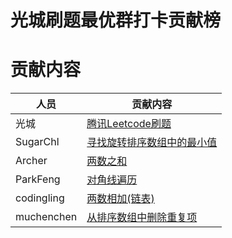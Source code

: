 # 光城刷题最优群打卡贡献榜



# 贡献内容

| 人员       | 贡献内容                                                     |
| ---------- | ------------------------------------------------------------ |
| 光城       | [腾讯Leetcode刷题](https://github.com/Light-City/learning-algorithm/tree/master/%E5%85%89%E5%9F%8E) |
| SugarChl   | [寻找旋转排序数组中的最小值](https://github.com/Light-City/learning-algorithm/tree/master/SugarChl) |
| Archer     | [两数之和](https://github.com/Light-City/learning-algorithm/tree/master/Archer) |
| ParkFeng   | [对角线遍历](https://github.com/Light-City/learning-algorithm/tree/master/ParkFeng) |
| codingling | [两数相加(链表)](https://github.com/Light-City/learning-algorithm/tree/master/codingling) |
| muchenchen | [从排序数组中删除重复项](https://github.com/Light-City/learning-algorithm/tree/master/muchenchen) |

